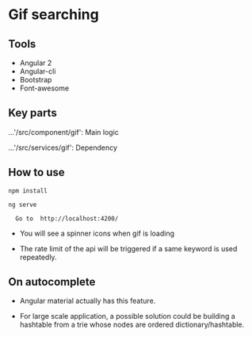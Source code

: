 # Gif searching

## Tools

- Angular 2
- Angular-cli
- Bootstrap
- Font-awesome

## Key parts

  ...'/src/component/gif':  Main logic
  
  
  ...'/src/services/gif':  Dependency

## How to use

 ```
 npm install
 
 ```

  ```
  ng serve
  
  ```
  
      Go to  http://localhost:4200/
 

- You will see a spinner icons when gif is loading

- The rate limit of the api will be triggered if a same keyword is used repeatedly.


## On autocomplete

- Angular material actually has this feature.

- For large scale application, a possible solution could be building a hashtable from a trie whose nodes are ordered dictionary/hashtable.


